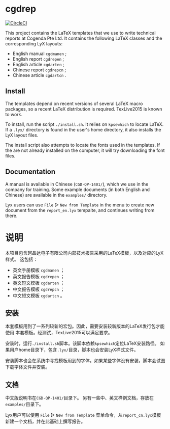 # cgdrep

[![CircleCI](https://circleci.com/gh/cogenda/cgdrep/tree/master.svg?style=svg)](https://circleci.com/gh/cogenda/cgdrep/tree/master)


This project contains the LaTeX templates that we use to write technical
reports at Cogenda Pte Ltd.
It contains the following LaTeX classes and the corresponding LyX layouts:

  - English manual `cgdmanen` ;
  - English report `cgdrepen` ;
  - English article `cgdarten` ;
  - Chinese report `cgdrepcn` ;
  - Chinese article `cgdartcn` .

## Install

The templates depend on recent versions of several LaTeX macro packages,
so a recent LaTeX distribution is required. TexLive2015 is known to work.

To install, run the script `./install.sh`. It relies on `kpsewhich` to
locate LaTeX. If a `.lyx/` directory is found in
the user's home directory, it also installs the LyX layout files.

The install script also attempts to locate the fonts used in the templates.
If the are not already installed on the computer, it will try downloading
the font files.


## Documentation

A manual is available in Chinese (`CGD-QP-1401/`),
which we use in the company for training.
Some example documents (in both English and Chinese)
are available in the `examples/` directory.

Lyx users can use `File` ▷ `New from Template` in the menu to create
new document from the `report_en.lyx` tempalte, and continues writing
from there.

# 说明

本项目包含珂晶达电子有限公司内部技术报告采用的LaTeX模板，以及对应的LyX样式。
这包括：

  - 英文手册模板 `cgdmanen` ；
  - 英文报告模板 `cgdrepen` ；
  - 英文短文模板 `cgdarten` ；
  - 中文报告模板 `cgdrepcn` ；
  - 中文短文模板 `cgdartcn` 。

## 安装

本套模板用到了一系列较新的宏包。因此，需要安装较新版本的LaTeX发行包才能使用
本套模板。经测试，TexLive2015可以满足要求。

安装时，运行`./install.sh`脚本。该脚本依赖`kpsewhich`定位LaTeX安装路径。
如果用户home目录下，包含`.lyx/`目录，脚本也会安装LyX样式文件。

安装脚本也会在系统中寻找模板用到的字体。如果某些字体没有安装，脚本会试图
下载字体文件并安装。

## 文档

中文版说明书在`CGD-QP-1401/`目录下。
另有一些中、英文样例文档，存放在`examples/`目录下。

Lyx用户可以使用 `File` ▷ `New from Template` 菜单命令，从`report_cn.lyx`模板
新建一个文档，并在此基础上撰写报告。

